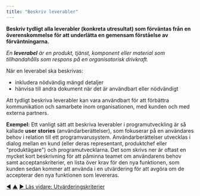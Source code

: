 ```yaml
---
title: "Beskriv leverabler"
---
```



<strong>Beskriv tydligt alla leverabler (konkreta utresultat) som förväntas från en överenskommelse för att underlätta en gemensam förståelse av förväntningarna.</strong>

_En **leverabel** är en produkt, tjänst, komponent eller material som tillhandahålls som respons på en organisatorisk drivkraft._

När en leverabel ska beskrivas:

- inkludera nödvändig mängd detaljer
- hänvisa till andra dokument när det är användbart eller nödvändigt

Att tydligt beskriva leverabler kan vara användbart för att förbättra kommunikation och samarbete inom organisationen, med kunden och med externa partners.

**Exempel:** Ett vanligt sätt att beskriva leverabler i programutveckling är så kallade **user stories** (användarberättelser), som fokuserar på en användares behov i relation till ett programvarusystem. Användarberättelser utvecklas i dialog mellan en kund (eller deras representant, produktchef eller "produktägare") och programutvecklarna. Det som skrivs ner är oftast en mycket kort beskrivning för att påminna teamet om användarens behov samt acceptanskriterier, en lista över krav för den nya funktionen, som kunden sedan kommer att använda i en utvärdering för att avgöra om de accepterar den nya funktionen som levereras.

<div class="bottom-nav">
<a href="clarify-intended-outcome.html" title="Tillbaka till: Förtydliga avsett utfall">◀</a> <a href="defining-agreements.html" title="Upp: Definiera överenskommelser">▲</a> <a href="evaluation-criteria.html" title="Läs vidare: Utvärderingskriterier">▶ Läs vidare: Utvärderingskriterier</a>
</div>


<script type="text/javascript">
Mousetrap.bind('g n', function() {
    window.location.href = 'evaluation-criteria.html';
    return false;
});
</script>

